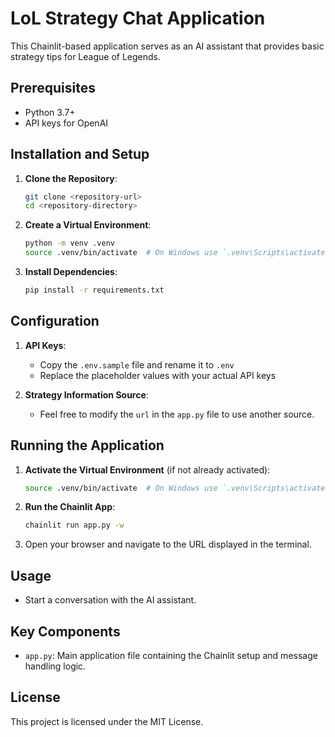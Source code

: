 # LoL Strategy Chat Application

This Chainlit-based application serves as an AI assistant that provides basic strategy tips for League of Legends.

## Prerequisites

- Python 3.7+
- API keys for OpenAI

## Installation and Setup

1. **Clone the Repository**:
   ```sh
   git clone <repository-url>
   cd <repository-directory>
   ```

2. **Create a Virtual Environment**:
   ```sh
   python -m venv .venv
   source .venv/bin/activate  # On Windows use `.venv\Scripts\activate`
   ```

3. **Install Dependencies**:
   ```sh
   pip install -r requirements.txt
   ```

## Configuration

1. **API Keys**: 
   - Copy the `.env.sample` file and rename it to `.env`
   - Replace the placeholder values with your actual API keys

2. **Strategy Information Source**:
   - Feel free to modify the `url` in the `app.py` file to use another source.

## Running the Application

1. **Activate the Virtual Environment** (if not already activated):
   ```sh
   source .venv/bin/activate  # On Windows use `.venv\Scripts\activate`
   ```

2. **Run the Chainlit App**:
   ```sh
   chainlit run app.py -w
   ```

3. Open your browser and navigate to the URL displayed in the terminal.

## Usage

- Start a conversation with the AI assistant.

## Key Components

- `app.py`: Main application file containing the Chainlit setup and message handling logic.

## License

This project is licensed under the MIT License.




